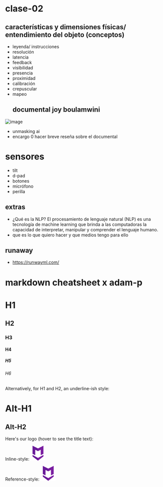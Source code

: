 # clase-02
## características y dimensiones físicas/ entendimiento del objeto (conceptos)
- leyenda/ instrucciones
- resolución
- latencia
- feedback
- visibilidad
- presencia
- proximidad
- calibración
- crepuscular
- mapeo
  ## documental joy boulamwini

 ![image](https://github.com/user-attachments/assets/00fa93de-9fda-49f7-a5c5-c58a5a9918ab)

- unmasking ai
- encargo 0 hacer breve reseña sobre el documental
# sensores
- tilt
- d-pad
- botones
- micrófono
- perilla
## extras
- ¿Qué es la NLP? El procesamiento de lenguaje natural (NLP) es una tecnología de machine learning que brinda a las computadoras la capacidad de interpretar, manipular y comprender el lenguaje humano.
- que es lo que quiero hacer y que medios tengo para ello
## runaway
- https://runwayml.com/
# markdown cheatsheet x adam-p

# H1
## H2
### H3
#### H4
##### H5
###### H6

Alternatively, for H1 and H2, an underline-ish style:

Alt-H1
======

Alt-H2
------

Here's our logo (hover to see the title text):

Inline-style: 
![alt text](https://github.com/adam-p/markdown-here/raw/master/src/common/images/icon48.png "Logo Title Text 1")

Reference-style: 
![alt text][logo]

[logo]: https://github.com/adam-p/markdown-here/raw/master/src/common/images/icon48.png "Logo Title Text 2"
